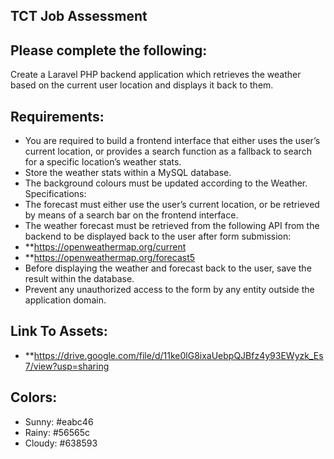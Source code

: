 ## TCT Job Assessment

## Please complete the following:
Create a Laravel PHP backend application which retrieves the weather based on the current
user location and displays it back to them.

## Requirements:
- You are required to build a frontend interface that either uses the user’s current location,
or provides a search function as a fallback to search for a specific location’s weather stats.
- Store the weather stats within a MySQL database.
- The background colours must be updated according to the Weather.
Specifications:
- The forecast must either use the user’s current location, or be retrieved by means of a
search bar on the frontend interface.
- The weather forecast must be retrieved from the following API from the backend to be
displayed back to the user after form submission:
- **https://openweathermap.org/current
- **https://openweathermap.org/forecast5
- Before displaying the weather and forecast back to the user, save the result within the
database.
- Prevent any unauthorized access to the form by any entity outside the application
domain.

## Link To Assets:
-  **https://drive.google.com/file/d/11ke0lG8ixaUebpQJBfz4y93EWyzk_Es7/view?usp=sharing

## Colors:

- Sunny: #eabc46
- Rainy: #56565c
-  Cloudy: #638593
